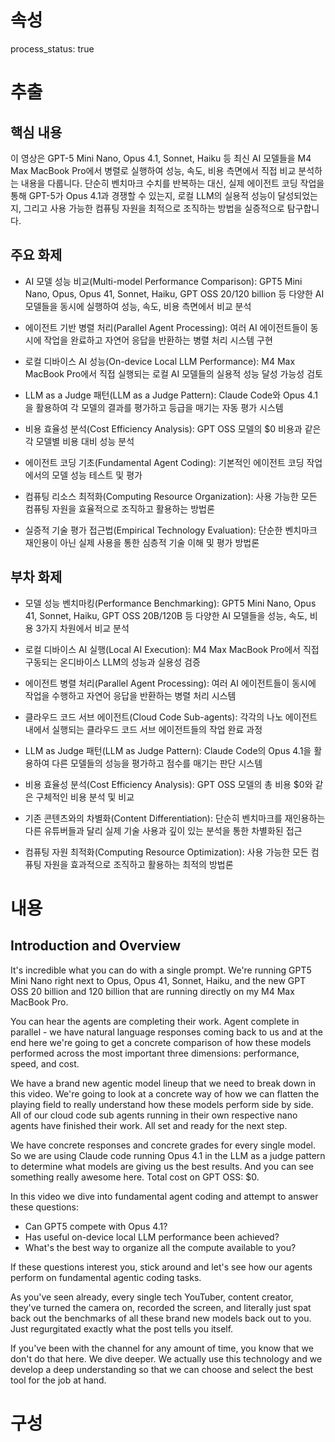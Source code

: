 # 속성
process_status: true

# 추출

## 핵심 내용
이 영상은 GPT-5 Mini Nano, Opus 4.1, Sonnet, Haiku 등 최신 AI 모델들을 M4 Max MacBook Pro에서 병렬로 실행하여 성능, 속도, 비용 측면에서 직접 비교 분석하는 내용을 다룹니다. 단순히 벤치마크 수치를 반복하는 대신, 실제 에이전트 코딩 작업을 통해 GPT-5가 Opus 4.1과 경쟁할 수 있는지, 로컬 LLM의 실용적 성능이 달성되었는지, 그리고 사용 가능한 컴퓨팅 자원을 최적으로 조직하는 방법을 실증적으로 탐구합니다.

## 주요 화제
- AI 모델 성능 비교(Multi-model Performance Comparison): GPT5 Mini Nano, Opus, Opus 41, Sonnet, Haiku, GPT OSS 20/120 billion 등 다양한 AI 모델들을 동시에 실행하여 성능, 속도, 비용 측면에서 비교 분석

- 에이전트 기반 병렬 처리(Parallel Agent Processing): 여러 AI 에이전트들이 동시에 작업을 완료하고 자연어 응답을 반환하는 병렬 처리 시스템 구현

- 로컬 디바이스 AI 성능(On-device Local LLM Performance): M4 Max MacBook Pro에서 직접 실행되는 로컬 AI 모델들의 실용적 성능 달성 가능성 검토

- LLM as a Judge 패턴(LLM as a Judge Pattern): Claude Code와 Opus 4.1을 활용하여 각 모델의 결과를 평가하고 등급을 매기는 자동 평가 시스템

- 비용 효율성 분석(Cost Efficiency Analysis): GPT OSS 모델의 $0 비용과 같은 각 모델별 비용 대비 성능 분석

- 에이전트 코딩 기초(Fundamental Agent Coding): 기본적인 에이전트 코딩 작업에서의 모델 성능 테스트 및 평가

- 컴퓨팅 리소스 최적화(Computing Resource Organization): 사용 가능한 모든 컴퓨팅 자원을 효율적으로 조직하고 활용하는 방법론

- 실증적 기술 평가 접근법(Empirical Technology Evaluation): 단순한 벤치마크 재인용이 아닌 실제 사용을 통한 심층적 기술 이해 및 평가 방법론

## 부차 화제
- 모델 성능 벤치마킹(Performance Benchmarking): GPT5 Mini Nano, Opus 41, Sonnet, Haiku, GPT OSS 20B/120B 등 다양한 AI 모델들을 성능, 속도, 비용 3가지 차원에서 비교 분석

- 로컬 디바이스 AI 실행(Local AI Execution): M4 Max MacBook Pro에서 직접 구동되는 온디바이스 LLM의 성능과 실용성 검증

- 에이전트 병렬 처리(Parallel Agent Processing): 여러 AI 에이전트들이 동시에 작업을 수행하고 자연어 응답을 반환하는 병렬 처리 시스템

- 클라우드 코드 서브 에이전트(Cloud Code Sub-agents): 각각의 나노 에이전트 내에서 실행되는 클라우드 코드 서브 에이전트들의 작업 완료 과정

- LLM as Judge 패턴(LLM as Judge Pattern): Claude Code의 Opus 4.1을 활용하여 다른 모델들의 성능을 평가하고 점수를 매기는 판단 시스템

- 비용 효율성 분석(Cost Efficiency Analysis): GPT OSS 모델의 총 비용 $0와 같은 구체적인 비용 분석 및 비교

- 기존 콘텐츠와의 차별화(Content Differentiation): 단순히 벤치마크를 재인용하는 다른 유튜버들과 달리 실제 기술 사용과 깊이 있는 분석을 통한 차별화된 접근

- 컴퓨팅 자원 최적화(Computing Resource Optimization): 사용 가능한 모든 컴퓨팅 자원을 효과적으로 조직하고 활용하는 최적의 방법론

# 내용
## Introduction and Overview
It's incredible what you can do with a single prompt. We're running GPT5 Mini Nano right next to Opus, Opus 41, Sonnet, Haiku, and the new GPT OSS 20 billion and 120 billion that are running directly on my M4 Max MacBook Pro. 

You can hear the agents are completing their work. Agent complete in parallel - we have natural language responses coming back to us and at the end here we're going to get a concrete comparison of how these models performed across the most important three dimensions: performance, speed, and cost.

We have a brand new agentic model lineup that we need to break down in this video. We're going to look at a concrete way of how we can flatten the playing field to really understand how these models perform side by side. All of our cloud code sub agents running in their own respective nano agents have finished their work. All set and ready for the next step.

We have concrete responses and concrete grades for every single model. So we are using Claude code running Opus 4.1 in the LLM as a judge pattern to determine what models are giving us the best results. And you can see something really awesome here. Total cost on GPT OSS: $0.

In this video we dive into fundamental agent coding and attempt to answer these questions:
- Can GPT5 compete with Opus 4.1? 
- Has useful on-device local LLM performance been achieved?
- What's the best way to organize all the compute available to you?

If these questions interest you, stick around and let's see how our agents perform on fundamental agentic coding tasks.

As you've seen already, every single tech YouTuber, content creator, they've turned the camera on, recorded the screen, and literally just spat back out the benchmarks of all these brand new models back out to you. Just regurgitated exactly what the post tells you itself.

If you've been with the channel for any amount of time, you know that we don't do that here. We dive deeper. We actually use this technology and we develop a deep understanding so that we can choose and select the best tool for the job at hand.

# 구성
